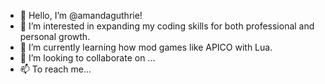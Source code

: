 - 👋 Hello, I’m @amandaguthrie!
- 👀 I’m interested in expanding my coding skills for both professional and personal growth.
- 🌱 I’m currently learning how mod games like APICO with Lua.
- 💞️ I’m looking to collaborate on ...
- 📫 To reach me...
